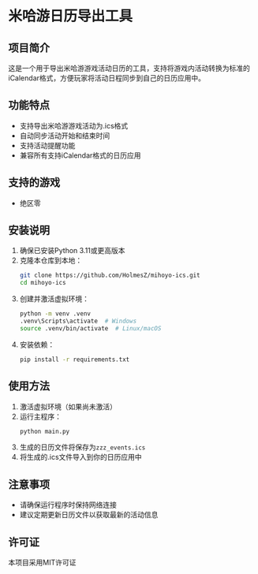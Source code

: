 # 米哈游日历导出工具

## 项目简介
这是一个用于导出米哈游游戏活动日历的工具，支持将游戏内活动转换为标准的iCalendar格式，方便玩家将活动日程同步到自己的日历应用中。

## 功能特点
- 支持导出米哈游游戏活动为.ics格式
- 自动同步活动开始和结束时间
- 支持活动提醒功能
- 兼容所有支持iCalendar格式的日历应用

## 支持的游戏
- 绝区零

## 安装说明
1. 确保已安装Python 3.11或更高版本
2. 克隆本仓库到本地：
   ```bash
   git clone https://github.com/HolmesZ/mihoyo-ics.git
   cd mihoyo-ics
   ```
3. 创建并激活虚拟环境：
   ```bash
   python -m venv .venv
   .venv\Scripts\activate  # Windows
   source .venv/bin/activate  # Linux/macOS
   ```
4. 安装依赖：
   ```bash
   pip install -r requirements.txt
   ```

## 使用方法
1. 激活虚拟环境（如果尚未激活）
2. 运行主程序：
   ```bash
   python main.py
   ```
3. 生成的日历文件将保存为`zzz_events.ics`
4. 将生成的.ics文件导入到你的日历应用中

## 注意事项
- 请确保运行程序时保持网络连接
- 建议定期更新日历文件以获取最新的活动信息

## 许可证
本项目采用MIT许可证